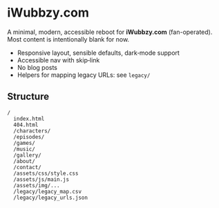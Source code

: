 # iWubbzy.com

A minimal, modern, accessible reboot for **iWubbzy.com** (fan-operated). Most content is intentionally blank for now.

- Responsive layout, sensible defaults, dark‑mode support
- Accessible nav with skip‑link
- No blog posts
- Helpers for mapping legacy URLs: see `legacy/`

## Structure
```
/
  index.html
  404.html
  /characters/
  /episodes/
  /games/
  /music/
  /gallery/
  /about/
  /contact/
  /assets/css/style.css
  /assets/js/main.js
  /assets/img/...
  /legacy/legacy_map.csv
  /legacy/legacy_urls.json
```
